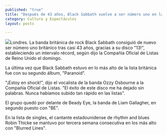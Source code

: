 ```yaml
---
published: "true"
title: "Después de 43 años, Black Sabbath vuelve a ser número uno en las listas británicas"
category: Cultura y Espectáculos
layout: posts

---
```


![](http://i.imgur.com/NCEQW3Im.jpg)Londres. La banda británica de rock Black Sabbath consiguió de nuevo ser número uno británico tras casi 43 años, gracias a su disco "13!", estableciendo un intervalo récord, según dijo la Compañía Oficial de Listas de Reino Unido el domingo.

La última vez que Black Sabbath estuvo en lo más alto de la lista británica fue con su segundo álbum, "Paranoid".

"¡Estoy en shock!", dijo el vocalista de la banda Ozzy Osbourne a la Compañía Oficial de Listas. "El éxito de este disco me ha dejado sin palabras. Nunca habíamos subido tan rápido en las listas".

El grupo quedó por delante de Beady Eye, la banda de Liam Gallagher, en segundo puesto con "BE".

En la lista de singles, el cantante estadounidense de rhythm and blues Robin Thicke se mantuvo por tercera semana consecutiva en los más alto con "Blurred Lines".
